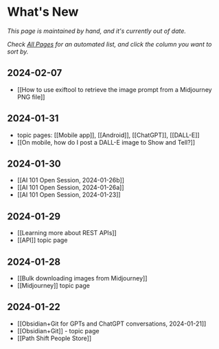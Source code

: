 # What's New

_This page is maintained by hand, and it's currently out of date._

_Check [All Pages](/all-pages.html)  for an automated list, and click the column you want to sort by._

## 2024-02-07

- [[How to use exiftool to retrieve the image prompt from a Midjourney PNG file]]

## 2024-01-31

- topic pages: [[Mobile app]], [[Android]], [[ChatGPT]], [[DALL-E]]
- [[On mobile, how do I post a DALL-E image to Show and Tell?]]

## 2024-01-30

- [[AI 101 Open Session, 2024-01-26b]]
- [[AI 101 Open Session, 2024-01-26a]]
- [[AI 101 Open Session, 2024-01-23]]

## 2024-01-29

- [[Learning more about REST APIs]]
- [[API]] topic page

## 2024-01-28

- [[Bulk downloading images from Midjourney]]
- [[Midjourney]] topic page

## 2024-01-22

- [[Obsidian+Git for GPTs and ChatGPT conversations, 2024-01-21]]
- [[Obsidian+Git]] - topic page
- [[Path Shift People Store]]
